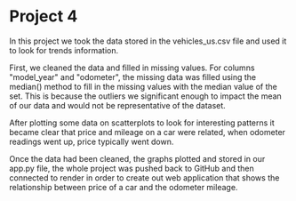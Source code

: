 # Project 4

In this project we took the data stored in the vehicles_us.csv file and used it to look for trends information. 

First, we cleaned the data and filled in missing values. For columns "model_year" and "odometer", the missing data was filled using the median() method to fill in the missing values with the median value of the set. This is because the outliers we significant enough to impact the mean of our data and would not be representative of the dataset. 

After plotting some data on scatterplots to look for interesting patterns it became clear that price and mileage on a car were related, when odometer readings went up, price typically went down. 

Once the data had been cleaned, the graphs plotted and stored in our app.py file, the whole project was pushed back to GitHub and then connected to render in order to create out web application that shows the relationship between price of a car and the odometer mileage.